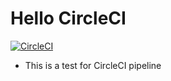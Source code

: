 # Hello CircleCI
[![CircleCI](https://circleci.com/gh/barronjose/hello.svg?style=svg)](https://circleci.com/gh/barronjose/hello)
  
* This is a test for CircleCI pipeline
